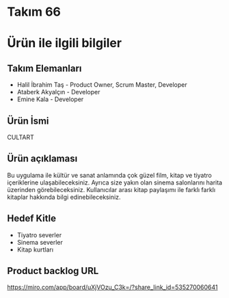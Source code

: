 # Takım 66

# Ürün ile ilgili bilgiler

## Takım Elemanları
- Halil İbrahim Taş - Product Owner, Scrum Master, Developer
- Ataberk Akyalçın - Developer 
- Emine Kala - Developer

## Ürün İsmi
CULTART

## Ürün açıklaması
Bu uygulama ile kültür ve sanat anlamında çok güzel film, kitap ve tiyatro içeriklerine ulaşabileceksiniz. Ayrıca size yakın olan sinema salonlarını harita üzerinden görebileceksiniz. Kullanıcılar arası kitap paylaşımı ile farklı farklı kitaplar hakkında bilgi edinebileceksiniz.

## Hedef Kitle
- Tiyatro severler
- Sinema severler
- Kitap kurtları

## Product backlog URL
https://miro.com/app/board/uXjVOzu_C3k=/?share_link_id=535270060641

